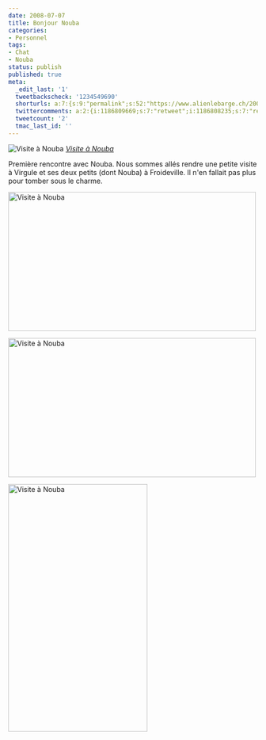 ```yaml
---
date: 2008-07-07
title: Bonjour Nouba
categories:
- Personnel
tags:
- Chat
- Nouba
status: publish
published: true
meta:
  _edit_last: '1'
  tweetbackscheck: '1234549690'
  shorturls: a:7:{s:9:"permalink";s:52:"https://www.alienlebarge.ch/2008/07/07/bonjour-nouba/";s:7:"tinyurl";s:25:"https://tinyurl.com/dyc64w";s:4:"isgd";s:17:"https://is.gd/ike3";s:5:"bitly";s:18:"https://bit.ly/S7Iv";s:5:"snipr";s:22:"https://snipr.com/b9xa2";s:5:"snurl";s:22:"https://snurl.com/b9xa2";s:7:"snipurl";s:24:"https://snipurl.com/b9xa2";}
  twittercomments: a:2:{i:1186809669;s:7:"retweet";i:1186808235;s:7:"retweet";}
  tweetcount: '2'
  tmac_last_id: ''
---
```

<img src="https://farm4.static.flickr.com/3057/2642240352_9b66c48d88.jpg" alt="Visite à Nouba" />
<em><a title="photo sharing" href="https://www.flickr.com/photos/alienlebarge/2642240352/">Visite à Nouba</a></em>

Première rencontre avec Nouba. Nous sommes allés rendre une petite visite à  Virgule et ses deux petits (dont Nouba) à Froideville. Il n'en fallait pas plus  pour tomber sous le charme.

<!--more-->

<a title="Visite à Nouba de alienlebarge, sur Flickr" href="https://www.flickr.com/photos/alienlebarge/2642242534/"><img src="https://farm4.static.flickr.com/3061/2642242534_ee03d83775.jpg" alt="Visite à Nouba" width="500" height="281" /></a>

<a title="Visite à Nouba de alienlebarge, sur Flickr" href="https://www.flickr.com/photos/alienlebarge/2641411597/"><img src="https://farm4.static.flickr.com/3047/2641411597_c7bbc37d4f.jpg" alt="Visite à Nouba" width="500" height="281" /></a>

<a title="Visite à Nouba de alienlebarge, sur Flickr" href="https://www.flickr.com/photos/alienlebarge/2641412811/"><img src="https://farm4.static.flickr.com/3082/2641412811_e05250ccd8.jpg" alt="Visite à Nouba" width="281" height="500" /></a>
